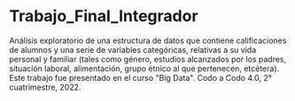# Trabajo_Final_Integrador
Análisis exploratorio de una estructura de datos que contiene calificaciones de alumnos y una serie de variables categóricas, relativas a su vida personal y familiar (tales como género, estudios alcanzados por los padres, situación laboral, alimentación, grupo étnico al que pertenecen, etcétera).
Este trabajo fue presentado en el curso "Big Data". Codo a Codo 4.0, 2° cuatrimestre, 2022.

